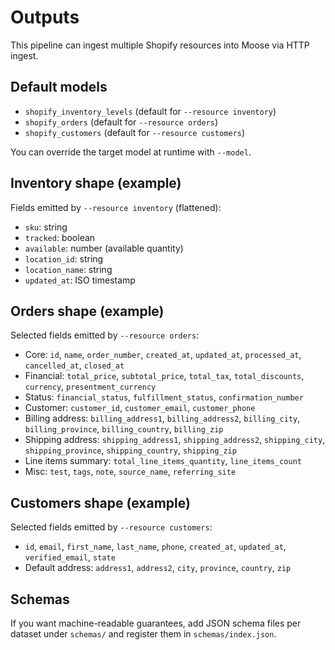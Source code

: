 # Outputs

This pipeline can ingest multiple Shopify resources into Moose via HTTP ingest.

## Default models
- `shopify_inventory_levels` (default for `--resource inventory`)
- `shopify_orders` (default for `--resource orders`)
- `shopify_customers` (default for `--resource customers`)

You can override the target model at runtime with `--model`.

## Inventory shape (example)
Fields emitted by `--resource inventory` (flattened):
- `sku`: string
- `tracked`: boolean
- `available`: number (available quantity)
- `location_id`: string
- `location_name`: string
- `updated_at`: ISO timestamp

## Orders shape (example)
Selected fields emitted by `--resource orders`:
- Core: `id`, `name`, `order_number`, `created_at`, `updated_at`, `processed_at`, `cancelled_at`, `closed_at`
- Financial: `total_price`, `subtotal_price`, `total_tax`, `total_discounts`, `currency`, `presentment_currency`
- Status: `financial_status`, `fulfillment_status`, `confirmation_number`
- Customer: `customer_id`, `customer_email`, `customer_phone`
- Billing address: `billing_address1`, `billing_address2`, `billing_city`, `billing_province`, `billing_country`, `billing_zip`
- Shipping address: `shipping_address1`, `shipping_address2`, `shipping_city`, `shipping_province`, `shipping_country`, `shipping_zip`
- Line items summary: `total_line_items_quantity`, `line_items_count`
- Misc: `test`, `tags`, `note`, `source_name`, `referring_site`

## Customers shape (example)
Selected fields emitted by `--resource customers`:
- `id`, `email`, `first_name`, `last_name`, `phone`, `created_at`, `updated_at`, `verified_email`, `state`
- Default address: `address1`, `address2`, `city`, `province`, `country`, `zip`

## Schemas
If you want machine-readable guarantees, add JSON schema files per dataset under `schemas/` and register them in `schemas/index.json`.
